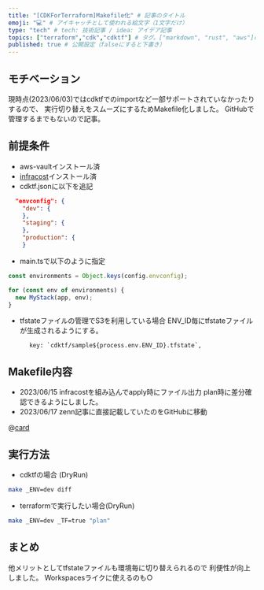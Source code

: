 ```yaml
---
title: "[CDKForTerraform]Makefile化" # 記事のタイトル
emoji: "💻" # アイキャッチとして使われる絵文字（1文字だけ）
type: "tech" # tech: 技術記事 / idea: アイデア記事
topics: ["terraform","cdk","cdktf"] # タグ。["markdown", "rust", "aws"]のように指定する
published: true # 公開設定（falseにすると下書き）
---
```


## モチベーション
現時点(2023/06/03)ではcdktfでのimportなど一部サポートされていなかったりするので、
実行切り替えをスムーズにするためMakefile化しました。
GitHubで管理するまでもないので記事。


## 前提条件
- aws-vaultインストール済
- [infracost](https://www.infracost.io/)インストール済
- cdktf.jsonに以下を追記
```json
  "envconfig": {
    "dev": {
    },
    "staging": {
    },
    "production": {
    }

```

- main.tsで以下のように指定
```ts
const environments = Object.keys(config.envconfig);

for (const env of environments) {
  new MyStack(app, env);
}
```

- tfstateファイルの管理でS3を利用している場合
ENV_ID毎にtfstateファイルが生成されるようにする。
```
      key: `cdktf/sample${process.env.ENV_ID}.tfstate`,
```

## Makefile内容
- 2023/06/15 infracostを組み込んでapply時にファイル出力 plan時に差分確認できるようにしました。
- 2023/06/17 zenn記事に直接記載していたのをGitHubに移動

@[card](https://github.com/Myabaou/cdktfinit/tree/main)


## 実行方法

- cdktfの場合 (DryRun)
```sh
make _ENV=dev diff
```

- terraformで実行したい場合(DryRun)
```sh
make _ENV=dev _TF=true "plan"
```

## まとめ

他メリットとしてtfstateファイルも環境毎に切り替えられるので
利便性が向上しました。
Workspacesライクに使えるのも○


